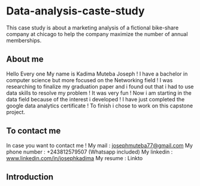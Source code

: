 # Data-analysis-caste-study
This case study is about a marketing analysis of a fictional bike-share company at chicago to help the company maximize the number of annual memberships.

## About me 
Hello Every one 
My name is Kadima Muteba Joseph !  I have a bachelor in computer science but more focused on the Networking field ! 
I was researching to finalize my graduation paper and i found out that i had to use data skills to resolve my problem ! It was very fun ! 
Now i am starting in the data field because of the interest i developed ! 
I have just completed the google data analytics certificate ! To finish i chose to work on this capstone project.

## To contact me 
In case you want to contact me ! 
My mail : josephmuteba77@gmail.com
My phone number : +243812579507 (Whatsapp included)
My linkedin : www.linkedin.com/in/josephkadima
My resume :  Linkto

## Introduction 






